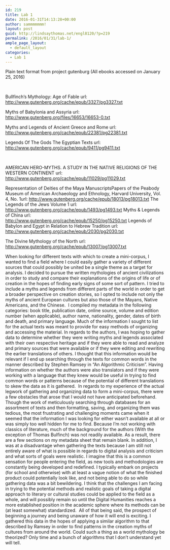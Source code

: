 ```yaml
---
id: 219
title: Lab 1
date: 2016-01-31T14:13:28+00:00
author: sammmmmmm!
layout: post
guid: http://lindsaythomas.net/engl8120/?p=219
permalink: /2016/01/31/lab-1/
ample_page_layout:
  - default_layout
categories:
  - Lab 1
---
```

Plain text format from project gutenburg (All ebooks accessed on January 25, 2016)

&nbsp;

Bullfinch’s Mythology: Age of Fable url: <http://www.gutenberg.org/cache/epub/3327/pg3327.txt>

Myths of Babylonia and Assyria url: <http://www.gutenberg.org/files/16653/16653-0.txt>

Myths and Legends of Ancient Greece and Rome url: <http://www.gutenberg.org/cache/epub/22381/pg22381.txt>

Legends Of The Gods The Egyptian Texts url: <http://www.gutenberg.org/cache/epub/9411/pg9411.txt>

&nbsp;

AMERICAN HERO-MYTHS. A STUDY IN THE NATIVE RELIGIONS OF THE WESTERN CONTINENT url: <http://www.gutenberg.org/cache/epub/11029/pg11029.txt>

Representation of Deities of the Maya ManuscriptsPapers of the Peabody Museum of American Archaeology and Ethnology, Harvard University, Vol. 4, No. 1url: <http://www.gutenberg.org/cache/epub/18013/pg18013.txt> The Legends of the Jews Volume 1 url: <http://www.gutenberg.org/cache/epub/1493/pg1493.txt> Myths & Legends of China url: <http://www.gutenberg.org/cache/epub/15250/pg15250.txt> Legends of Babylon and Egypt in Relation to Hebrew Tradition url: <http://www.gutenberg.org/cache/epub/2030/pg2030.txt>
  
The Divine Mythology of the North url: http://www.gutenberg.org/cache/epub/13007/pg13007.txt

When looking for different texts with which to create a mini-corpus, I wanted to find a field where I could easily gather a variety of different sources that could possibly be united be a single theme as a target for analysis. I decided to pursue the written mythologies of ancient civilizations in order to study and compare their explanations of the origins of life or of creation in the hopes of finding early signs of some sort of pattern. I tried to include a myths and legends from different parts of the world in order to get a broader perspective on creation stories, so I opted to include not only the myths of ancient European cultures but also those of the Mayans, Native Americans, and the Chinese.  I compiled my metadata in the following categories: book title, publication date, online source, volume and edition number (when applicable), author name, nationality, gender, dates of birth and death, and primary language. Much of the information I sought to list for the actual texts was meant to provide for easy methods of organizing and accessing the material. In regards to the authors, I was hoping to gather data to determine whether they were writing myths and legends associated with their own respective heritage and if they were able to read and analyze and primary sources that were available or if they were editing and rewriting the earlier translations of others. I thought that this information would be relevant if I end up searching through the texts for common words in the manner described by Stephen Ramsey in “An Algorithmic Criticism”. Having information on whether the authors were also translators and if they were working with a language that they knew would be useful in trying to find common words or patterns because of the potential of different translations to skew the data as it is gathered.  In regards to my experience of the actual legwork of gathering and organizing data to form a mini-corpus, there were a few obstacles that arose that I would not have anticipated beforehand. Though the work of meticulously searching through databases for an assortment of texts and then formatting, saving, and organizing them was tedious, the most frustrating and challenging moments came when it seemed that the information I was looking for either wasn’t available at all or was simply too well hidden for me to find. Because I’m not working with classics of literature, much of the background for the authors (With the exception of Thomas Bulfinch) was not readily available. As a result, there are a few sections on my metadata sheet that remain blank. In addition, I was at a disadvantage when gathering the texts because I am still not entirely aware of what is possible in regards to digital analysis and criticism and what sorts of goals were realistic. I imagine that this is a common sensation for people entering the field, as new tools and methodologies are constantly being developed and redefined. I typically embark on projects (for school and otherwise) with at least a vague notion of what the finished product could potentially look like, and not being able to do so while gathering data was a bit bewildering. I think that the challenges I am facing in trying to the potential methods and realistic goals of taking a digital approach to literary or cultural studies could be applied to the field as a whole, and will possibly remain so until the Digital Humanities reaches a more established position in the academic sphere where its methods can be (at least somewhat) standardized.  All of that being said, the prospect of beginning a journey and being unaware of how it will end is exciting. I gathered this data in the hopes of applying a similar algorithm to that described by Ramsey in order to find patterns in the creation myths of cultures from around the world. Could such a thing as a world mythology be theorized? Only time and a bunch of algorithms that I don’t understand yet will tell.

&nbsp;

&nbsp;